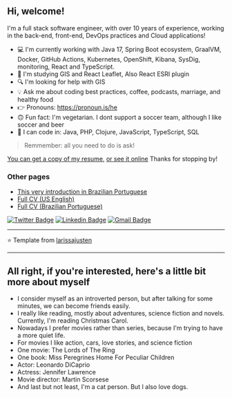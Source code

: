 <h2>Hi, welcome!</h2>

I'm a full stack software engineer, with over 10 years of experience, working in the back-end, front-end, DevOps practices and Cloud applications!

- 💻 I'm currently working with Java 17, Spring Boot ecosystem, GraalVM, Docker, GitHub Actions, Kubernetes, OpenShift, Kibana, SysDig, monitoring, React and TypeScript.
- 🤔 I'm studying GIS and React Leaflet, Also React ESRI plugin
- 🔍 I'm looking for help with GIS
- 💡 Ask me about coding best practices, coffee, podcasts, marriage, and healthy food
- 👉 Pronouns: https://pronoun.is/he
- 🙃 Fun fact: I'm vegetarian. I dont support a soccer team, although I like soccer and beer
- 💚 I can code in: Java, PHP, Clojure, JavaScript, TypeScript, SQL

> Remmember: all you need to do is ask!

[You can get a copy of my resume](Ricardo_Campos_CV.pdf), [or see it online](RESUME.md) Thanks for stopping by!

### Other pages

- [This very introduction in Brazilian Portuguese](README-pt_BR.md)
- [Full CV (US English)](RESUME.md)
- [Full CV (Brazilian Portuguese)](RESUME-pt_BR.md)

[![Twitter Badge](https://img.shields.io/badge/-@oRicardoCampos-4d9bc0?style=flat-square&labelColor=4d9bc0&logo=twitter&logoColor=white&link=https://twitter.com/oRicardoCampos)](https://twitter.com/oRicardoCampos) [![Linkedin Badge](https://img.shields.io/badge/-ricardompcampos-063f5b?style=flat-square&logo=Linkedin&logoColor=white&link=https://www.linkedin.com/in/ricardompcampos/)](https://www.linkedin.com/in/ricardompcampos/) [![Gmail Badge](https://img.shields.io/badge/-ricardompcampos@gmail.com-c14438?style=flat-square&logo=Gmail&logoColor=white&link=mailto:ricardompcampos@gmail.com)](mailto:ricardompcampos@gmail.com)

---

⭐️ Template from [larissajusten](https://github.com/larissajusten)

---
<h2>All right, if you're interested, here's a little bit more about myself</h2>

- I consider myself as an introverted person, but after talking for some minutes, we can become friends easily.
- I really like reading, mostly about adventures, science fiction and novels. Currently, I'm reading Christmas Carol.
- Nowadays I prefer movies rather than series, because I'm trying to have a more quiet life.
- For movies I like action, cars, love stories, and science fiction
- One movie: The Lords of The Ring
- One book: Miss Peregrines Home For Peculiar Children
- Actor: Leonardo DiCaprio
- Actress: Jennifer Lawrence 
- Movie director: Martin Scorsese 
- And last but not least, I'm a cat person. But I also love dogs.
